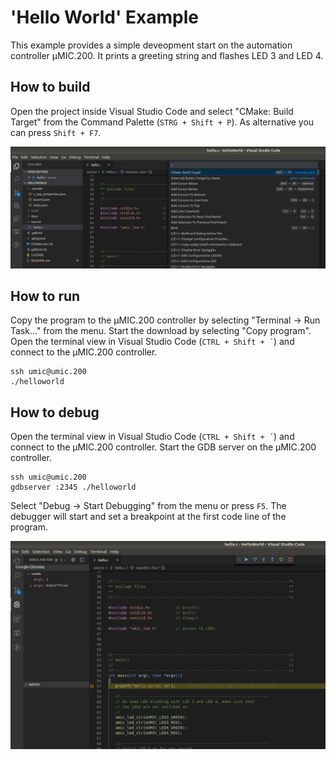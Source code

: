# 'Hello World' Example

This example provides a simple deveopment start on the automation controller
µMIC.200. It prints a greeting string and flashes LED 3 and LED 4.
 

## How to build

Open the project inside Visual Studio Code and select "CMake: Build Target"
from the Command Palette (`STRG + Shift + P`). As alternative you can press
`Shift + F7`. 

![ ](docs/VS-Code-CMake.png)

## How to run

Copy the program to the µMIC.200 controller by selecting "Terminal -> Run Task..."
from the menu. Start the download by selecting "Copy program". Open the terminal
view in Visual Studio Code (`CTRL + Shift + ´`) and connect to the µMIC.200
controller.

```
ssh umic@umic.200
./helloworld
```


## How to debug

Open the terminal view in Visual Studio Code (`CTRL + Shift + ´`) and connect to the µMIC.200
controller. Start the GDB server on the µMIC.200 controller.

```
ssh umic@umic.200
gdbserver :2345 ./helloworld
```


Select "Debug -> Start Debugging" from the menu or press `F5`. The debugger will start and
set a breakpoint at the first code line of the program.

![ ](docs/VS-Code-Debug.png)
